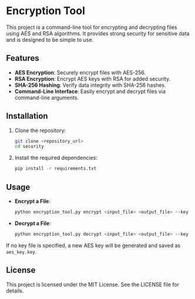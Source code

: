 # Encryption Tool

This project is a command-line tool for encrypting and decrypting files using AES and RSA algorithms. It provides strong security for sensitive data and is designed to be simple to use.

## Features

- **AES Encryption**: Securely encrypt files with AES-256.
- **RSA Encryption**: Encrypt AES keys with RSA for added security.
- **SHA-256 Hashing**: Verify data integrity with SHA-256 hashes.
- **Command-Line Interface**: Easily encrypt and decrypt files via command-line arguments.

## Installation

1. Clone the repository:
   ```bash
   git clone <repository_url>
   cd security
   ```

2. Install the required dependencies:
   ```bash
   pip install -r requirements.txt
   ```

## Usage

- **Encrypt a File**:
  ```bash
  python encryption_tool.py encrypt <input_file> <output_file> --key <optional_key_file>
  ```

- **Decrypt a File**:
  ```bash
  python encryption_tool.py decrypt <input_file> <output_file> --key <optional_key_file>
  ```

If no key file is specified, a new AES key will be generated and saved as `aes_key.key`.

## License

This project is licensed under the MIT License. See the LICENSE file for details.
